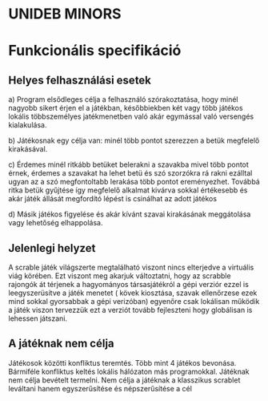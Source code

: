# UNIDEB MINORS
# Funkcionális specifikáció

## Helyes felhasználási esetek

a) Program elsődleges célja a felhasználó szórakoztatása, hogy
minél nagyobb sikert érjen el a játékban, későbbiekben két
vagy több játékos lokális többszemélyes jatékmenetben való
akár egymással való versengés kialakulása.

b) Játékosnak egy célja van: minél több pontot szerezzen a betük
megfelelő kirakásával.

c) Érdemes minél ritkább betüket belerakni a szavakba mivel több pontot
érnek, érdemes a szavakat ha lehet betü és szó szorzókra rá rakni ezálltal
ugyan az a szó megfontoltabb lerakása több pontot ereményezhet.
Továbbá ritka betük gyűjtése így megfelelő alkalmat kivárva sokkal értékesebb és akár játék állását megfordító lépést is 
csinálhat az adott játékos

d) Másik játékos figyelése és akár kívánt szavai kirakásának meggátolása
vagy lehetőség elhappolása.

## Jelenlegi helyzet

A scrable játék világszerte megtalálható viszont nincs elterjedve
a virtuális viág körében. Ezt viszont meg akarjuk változtatni, hogy 
az scrabble rajongók át térjenek a hagyományos társasjátékról a 
gépi verziór ezzel is leegyszerüsítve a játék menetet ( kövek kiosztása,
szavak ellenőrzese ezek mind sokkal gyorsabbak a gépi verizóban)
egyenőre csak lokálisan működik a játék viszon tervezzük ezt a verziót 
tovább fejleszteni hogy globálisan is lehessen játszani.



## A játéknak nem célja

Játékosok közötti konfliktus teremtés.
Több mint 4 játékos bevonása.
Bármiféle konfliktus keltés lokális hálózaton
más programokkal.
Játéknak nem célja bevételt termelni.
Nem célja a játéknak a klasszikus scrablet leváltani hanem egyszerűsítése és népszerűsítése a cél